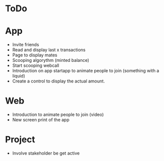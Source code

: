# ToDo

# App
- Invite friends
- Read and display last x transactions
- Page to display mates
- Scooping algorythm (minted balance)
- Start scooping webcall
- Introduction on app startapp to animate people to join (something with a liquid)
- Create a control to display the actual amount.

# Web
- Introduction to animate people to join (video)
- New screen print of the app

# Project
- Involve stakeholder be get active